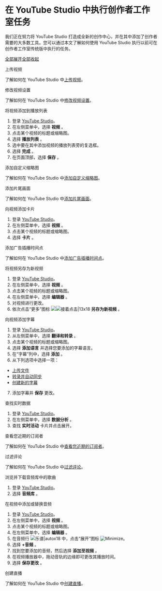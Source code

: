 # 在 YouTube Studio 中执行创作者工作室任务

我们正在努力将 YouTube Studio 打造成全新的创作中心，并在其中添加了创作者需要的大多数工具。您可以通过本文了解如何使用 YouTube Studio 执行以前可在创作者工作室传统版中执行的任务。

[全部展开](https://support.google.com/youtube/answer/9440613?hl=zh-Hans&ref_topic=9257787&authuser=0#upload&edit_settings&video_to_playlist&custom_thumbnail&end_screens&cards&ad_breaks&save_as_new&captions&realtime&recent_subs&filter_comments&audio_library&add_audio&live_stream)[全部收起](https://support.google.com/youtube/answer/9440613)

上传视频

了解如何在 YouTube Studio 中[上传视频](https://support.google.com/youtube/answer/57407)。

修改视频设置

了解如何在 YouTube Studio 中[修改视频设置](https://support.google.com/youtube/answer/57404)。

将视频添加到播放列表

1. 登录 [YouTube Studio](https://studio.youtube.com/)。
2. 在左侧菜单中，选择 **视频** 。
3. 点击某个视频的标题或缩略图。
4. 选择 **播放列表** 。
5. 选中要在其中添加视频的播放列表旁的复选框。
6. 选择 **完成** 。
7. 在页面顶部，选择 **保存** 。

添加自定义缩略图

了解如何在 YouTube Studio 中[添加自定义缩略图](https://support.google.com/youtube/answer/72431)。

添加片尾画面

了解如何在 YouTube Studio 中[添加片尾画面](https://support.google.com/youtube/answer/6388789)。

向视频添加卡片

1. 登录 [YouTube Studio](https://studio.youtube.com/)。
2. 在左侧菜单中，选择 **视频** 。
3. 点击某个视频的标题或缩略图。
4. 选择 **卡片** 。

添加广告插播时间点

了解如何在 YouTube Studio 中[添加广告插播时间点](https://support.google.com/youtube/answer/6175006)。

将视频另存为新视频

1. 登录 [YouTube Studio](https://studio.youtube.com/)。
2. 在左侧菜单中，选择 **视频** 。
3. 点击某个视频的标题或缩略图。
4. 在左侧菜单中，选择 **编辑器** 。
5. 对视频进行更改。
6. 依次点击“更多”图标 ![](https://lh3.googleusercontent.com/e76r_RF5u4d8F2EpJfsc7taQT9fr9JvJ5yhNtWmVn-Pjr0e8Xif4LxE7mKTJuw=w18)![接着点击|13x18](https://lh3.googleusercontent.com/SaY5lqCwN7kppnS546l9ys-E2sZftTTIHjBrdV-WsGPIhGjaxcEXjfgdIfW_UNG7Sw0=w13-h18 "接着点击")  **另存为新视频** 。

向视频添加字幕

1. 登录 [YouTube Studio](https://studio.youtube.com/)。
2. 从左侧菜单中，选择 **翻译和转录** 。
3. 点击某个视频的标题或缩略图。
4. 选择 **添加语言** 并选择您要添加的字幕语言。
5. 在“字幕”列中，选择 **添加** 。
6. 从下列选项中选择一项：
  * [上传文件](https://support.google.com/youtube/answer/2734796?#upload)
  * [转录并自动同步](https://support.google.com/youtube/answer/2734796?#transcribe)
  * [创建新的字幕](https://support.google.com/youtube/answer/2734796?#add)
7. 添加字幕并 **保存** 更改。

查找实时数据

1. 登录 [YouTube Studio](https://studio.youtube.com/)。
2. 在左侧菜单中，选择 **数据分析** 。
3. 查找 **实时活动** 卡片并点击展开。

查看您近期的订阅者

了解如何在 YouTube Studio 中[查看您近期的订阅者](https://support.google.com/youtube/answer/7280745)。

过滤评论

了解如何在 YouTube Studio 中[过滤评论](https://support.google.com/youtube/answer/9482367)。

浏览并下载音频库中的歌曲

1. 登录 [YouTube Studio](https://studio.youtube.com/)。
2. 选择 **音频库** 。

在视频中添加或替换音频

1. 登录 [YouTube Studio](https://studio.youtube.com/)。
2. 在左侧菜单中，选择 **视频** 。
3. 点击某个视频的标题或缩略图。
4. 在左侧菜单中，选择 **编辑器** 。
5. 在音频行 ![乐谱|autox18](https://lh3.googleusercontent.com/QxRJTZHUV1JhtC5abWRG1MZjfGoXeq-pS-VATP9ZtBY61KrpZ8eyvw5IoGot-3TMQco=h18 "乐谱") 中，点击“展开”图标 ![Minimize](https://storage.googleapis.com/support-kms-prod/SNP_A37B23254637BADF6AB08CEF373ADB97523A_3271799_en_v1 "Minimize")。
6. 选择  **+音频** 。
7. 找到您要添加的音频，然后选择 **添加至视频** 。
8. 在视频播放器中，拖动音轨的边缘即可更改其播放时间。
9. 选择 **保存更改** 。

创建直播

了解如何在 YouTube Studio 中[创建直播](https://support.google.com/youtube/answer/9227510)。